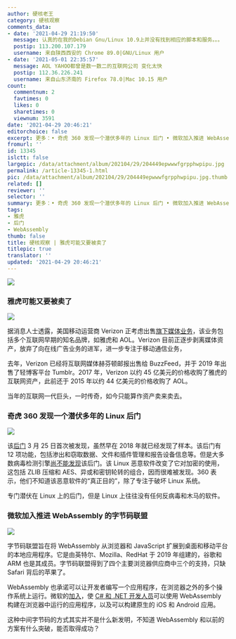 ```yaml
---
author: 硬核老王
category: 硬核观察
comments_data:
- date: '2021-04-29 21:19:50'
  message: 认真的在我的Debian Gnu/Linux 10.9上并没有找到相应的脚本和服务。。。
  postip: 113.200.107.179
  username: 来自陕西西安的 Chrome 89.0|GNU/Linux 用户
- date: '2021-05-01 22:35:57'
  message: AOL YAHOO都曾是数一数二的互联网公司 变化太快
  postip: 112.36.226.241
  username: 来自山东济南的 Firefox 78.0|Mac 10.15 用户
count:
  commentnum: 2
  favtimes: 0
  likes: 0
  sharetimes: 0
  viewnum: 3591
date: '2021-04-29 20:46:21'
editorchoice: false
excerpt: 更多：• 奇虎 360 发现一个潜伏多年的 Linux 后门 • 微软加入推进 WebAssembly 的字节码联盟
fromurl: ''
id: 13345
islctt: false
largepic: /data/attachment/album/202104/29/204449epwwwfgrpphwpipu.jpg
permalink: /article-13345-1.html
pic: /data/attachment/album/202104/29/204449epwwwfgrpphwpipu.jpg.thumb.jpg
related: []
reviewer: ''
selector: ''
summary: 更多：• 奇虎 360 发现一个潜伏多年的 Linux 后门 • 微软加入推进 WebAssembly 的字节码联盟
tags:
- 雅虎
- 后门
- WebAssembly
thumb: false
title: 硬核观察 | 雅虎可能又要被卖了
titlepic: true
translator: ''
updated: '2021-04-29 20:46:21'
---
```


![](/data/attachment/album/202104/29/204449epwwwfgrpphwpipu.jpg)


### 雅虎可能又要被卖了


![](/data/attachment/album/202104/29/204501oanzwaxmyeexxzm5.jpg)


据消息人士透露，美国移动运营商 Verizon 正考虑出售[旗下媒体业务](https://deadline.com/2021/04/verizon-media-assets-yahoo-aol-buzzfeed-huffpost-1234746126/)，该业务包括多个互联网早期的知名品牌，如雅虎和 AOL。Verizon 目前正逐步剥离媒体资产，放弃了向在线广告业务的进军，进一步专注于移动通信业务，


去年，Verizon 已经将互联网媒体赫芬顿邮报出售给 BuzzFeed，并于 2019 年出售了轻博客平台 Tumblr。2017 年，Verizon 以约 45 亿美元的价格收购了雅虎的互联网资产，此前还于 2015 年以约 44 亿美元的价格收购了 AOL。


当年的互联网一代巨头，一时传奇，如今只能算作资产卖来卖去。 


### 奇虎 360 发现一个潜伏多年的 Linux 后门


![](/data/attachment/album/202104/29/204521q3lkfuo12kk3xkvt.jpg)


该[后门](https://blog.netlab.360.com/stealth_rotajakiro_backdoor_en/) 3 月 25 日首次被发现，虽然早在 2018 年就已经发现了样本。该后门有 12 项功能，包括渗出和窃取数据、文件和插件管理和报告设备信息等。但是大多数病毒检测引擎[尚不能发现](https://www.zdnet.com/article/rotajakiro-a-linux-backdoor-that-has-flown-under-the-radar-for-years/)该后门。该 Linux 恶意软件改变了它对加密的使用，这包括 ZLIB 压缩和 AES、异或和密钥轮转的组合，因而很难被发现。360 表示，他们不知道该恶意软件的“真正目的”，除了专注于破坏 Linux 系统。


专门潜伏在 Linux 上的后门，但是 Linux 上往往没有任何反病毒和木马的软件。


### 微软加入推进 WebAssembly 的字节码联盟


![](/data/attachment/album/202104/29/204547nnofmu4omu9oxr96.jpg)


字节码联盟旨在将 WebAssembly 从浏览器和 JavaScript 扩展到桌面和移动平台的本地应用程序。它是由英特尔、Mozilla、RedHat 于 2019 年组建的，谷歌和 ARM 也是其成员。字节码联盟得到了四个主要浏览器供应商中三个的支持，只缺 Safari 背后的苹果了。


WebAssembly 也承诺可以让开发者编写一个应用程序，在浏览器之外的多个操作系统上运行。微软的[加入](https://www.zdnet.com/article/microsoft-google-back-bytecode-alliance-to-move-webassembly-beyond-the-browser/)，使 [C# 和 .NET 开发人员](https://www.zdnet.com/article/microsoft-heres-programming-language-c-9-preview-for-net-plus-full-blazor-webassembly/)可以使用 WebAssembly 构建在浏览器中运行的应用程序，以及可以构建原生的 iOS 和 Android 应用。


这种中间字节码的方式其实并不是什么新发明，不知道 WebAssembly 和以前的方案有什么突破，能否取得成功？